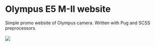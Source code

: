 # Olympus E5 M-II website
Simple promo website of Olympus camera. Written with Pug and SCSS preprocessors.
<br>
<br>
<img src="https://i.imgur.com/nhCUk8i.png">
